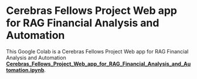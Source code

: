 # Cerebras Fellows Project Web app for RAG Financial Analysis and Automation

This Google Colab is a Cerebras Fellows Project Web app for RAG Financial Analysis and Automation [**Cerebras_Fellows_Project_Web_app_for_RAG_Financial_Analysis_and_Automation.ipynb**]().






















